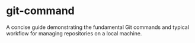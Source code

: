 # git-command
A concise guide demonstrating the fundamental Git commands and typical workflow for managing repositories on a local machine.
